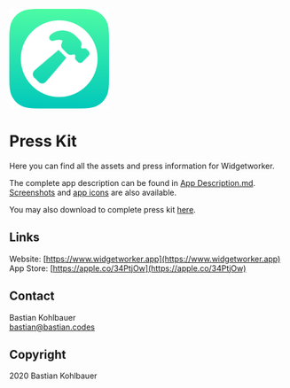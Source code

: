 ![WidgetWorker App Icon](https://raw.githubusercontent.com/freshking/WidgetWorker-Presskit/master/App%20Icon/WidgetWorker%20Icon%20180px.png)

# Press Kit

Here you can find all the assets and press information for Widgetworker.

The complete app description can be found in [App Description.md](https://github.com/freshking/widgetworker-presskit/blob/master/App%20Description.md). [Screenshots](https://github.com/freshking/WidgetWorker-Presskit/tree/master/Screenshots) and [app icons](https://github.com/freshking/WidgetWorker-Presskit/tree/master/App%20Icon) are also available. 

You may also download to complete press kit [here](https://github.com/freshking/WidgetWorker-Presskit/archive/master.zip).

## Links

Website: [https://www.widgetworker.app](https://www.widgetworker.app)  
App Store: [https://apple.co/34PtjOw](https://apple.co/34PtjOw)

## Contact
 
Bastian Kohlbauer  
[bastian@bastian.codes](mailto:bastian@bastian.codes)

## Copyright 

2020 Bastian Kohlbauer